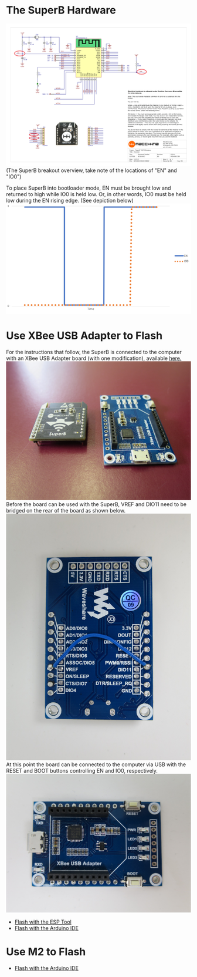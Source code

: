 # The SuperB Hardware

![ESP32 Breakout Overview](/images/SCH-01012_R0_SCHEM_FINAL-1.png)
(The SuperB breakout overview, take note of the locations of "EN" and "IO0")

To place SuperB into bootloader mode, EN must be brought low and returned to high while IO0 is held low. Or, in other words, IO0 must be held low during the EN rising edge. (See depiction below)
![Graph showing EN and IO0](/images/EN_IO0_Graph.PNG)

# Use XBee USB Adapter to Flash
For the instructions that follow, the SuperB is connected to the computer with an XBee USB Adapter board (with one modification), available
[here.](https://www.amazon.com/XBee-USB-Adapter-Communication-Connectivity/dp/B017KGBP6Y)
![Image showing SuperB next to adapter board](/images/IMG_6662.JPG)   
Before the board can be used with the SuperB, VREF and DIO11 need to be bridged on the rear of the board as shown below.
![Image showing jumper wire soldered between pins labelled "VREF" and "DIO11"](/images/IMG_6664.JPG)  
At this point the board can be connected to the computer via USB with the RESET and BOOT buttons controlling EN and IO0, respectively.
![Image showing RESET and BOOT buttons](/images/IMG_6663.JPG)
* [Flash with the ESP Tool](/superB/flashing/esp.md)  
* [Flash with the Arduino IDE](/superB/flashing/arduino.md)

# Use M2 to Flash
* [Flash with the Arduino IDE](/superB/flashing/arduinoM2.md)